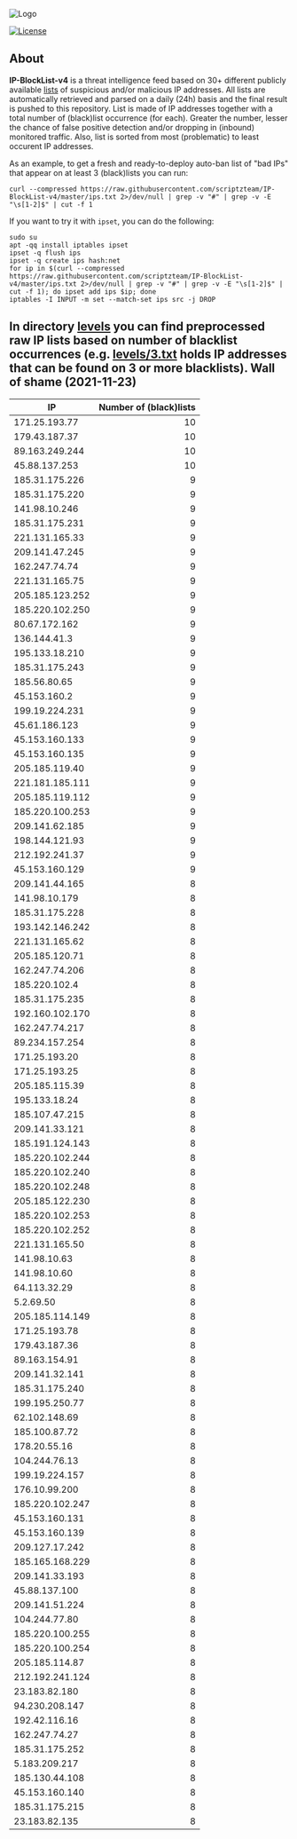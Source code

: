 ![Logo](https://i.imgur.com/PyKLAe7.png)

[![License](https://img.shields.io/badge/license-The_Unlicense-red.svg)](https://unlicense.org/)

About
----

**IP-BlockList-v4** is a threat intelligence feed based on 30+ different publicly available [lists](https://github.com/stamparm/maltrail) of suspicious and/or malicious IP addresses. All lists are automatically retrieved and parsed on a daily (24h) basis and the final result is pushed to this repository. List is made of IP addresses together with a total number of (black)list occurrence (for each). Greater the number, lesser the chance of false positive detection and/or dropping in (inbound) monitored traffic. Also, list is sorted from most (problematic) to least occurent IP addresses.

As an example, to get a fresh and ready-to-deploy auto-ban list of "bad IPs" that appear on at least 3 (black)lists you can run:

```
curl --compressed https://raw.githubusercontent.com/scriptzteam/IP-BlockList-v4/master/ips.txt 2>/dev/null | grep -v "#" | grep -v -E "\s[1-2]$" | cut -f 1
```

If you want to try it with `ipset`, you can do the following:

```
sudo su
apt -qq install iptables ipset
ipset -q flush ips
ipset -q create ips hash:net
for ip in $(curl --compressed https://raw.githubusercontent.com/scriptzteam/IP-BlockList-v4/master/ips.txt 2>/dev/null | grep -v "#" | grep -v -E "\s[1-2]$" | cut -f 1); do ipset add ips $ip; done
iptables -I INPUT -m set --match-set ips src -j DROP
```

In directory [levels](levels) you can find preprocessed raw IP lists based on number of blacklist occurrences (e.g. [levels/3.txt](levels/3.txt) holds IP addresses that can be found on 3 or more blacklists).
Wall of shame (2021-11-23)
----

|IP|Number of (black)lists|
|---|--:|
171.25.193.77|10
179.43.187.37|10
89.163.249.244|10
45.88.137.253|10
185.31.175.226|9
185.31.175.220|9
141.98.10.246|9
185.31.175.231|9
221.131.165.33|9
209.141.47.245|9
162.247.74.74|9
221.131.165.75|9
205.185.123.252|9
185.220.102.250|9
80.67.172.162|9
136.144.41.3|9
195.133.18.210|9
185.31.175.243|9
185.56.80.65|9
45.153.160.2|9
199.19.224.231|9
45.61.186.123|9
45.153.160.133|9
45.153.160.135|9
205.185.119.40|9
221.181.185.111|9
205.185.119.112|9
185.220.100.253|9
209.141.62.185|9
198.144.121.93|9
212.192.241.37|9
45.153.160.129|9
209.141.44.165|8
141.98.10.179|8
185.31.175.228|8
193.142.146.242|8
221.131.165.62|8
205.185.120.71|8
162.247.74.206|8
185.220.102.4|8
185.31.175.235|8
192.160.102.170|8
162.247.74.217|8
89.234.157.254|8
171.25.193.20|8
171.25.193.25|8
205.185.115.39|8
195.133.18.24|8
185.107.47.215|8
209.141.33.121|8
185.191.124.143|8
185.220.102.244|8
185.220.102.240|8
185.220.102.248|8
205.185.122.230|8
185.220.102.253|8
185.220.102.252|8
221.131.165.50|8
141.98.10.63|8
141.98.10.60|8
64.113.32.29|8
5.2.69.50|8
205.185.114.149|8
171.25.193.78|8
179.43.187.36|8
89.163.154.91|8
209.141.32.141|8
185.31.175.240|8
199.195.250.77|8
62.102.148.69|8
185.100.87.72|8
178.20.55.16|8
104.244.76.13|8
199.19.224.157|8
176.10.99.200|8
185.220.102.247|8
45.153.160.131|8
45.153.160.139|8
209.127.17.242|8
185.165.168.229|8
209.141.33.193|8
45.88.137.100|8
209.141.51.224|8
104.244.77.80|8
185.220.100.255|8
185.220.100.254|8
205.185.114.87|8
212.192.241.124|8
23.183.82.180|8
94.230.208.147|8
192.42.116.16|8
162.247.74.27|8
185.31.175.252|8
5.183.209.217|8
185.130.44.108|8
45.153.160.140|8
185.31.175.215|8
23.183.82.135|8
